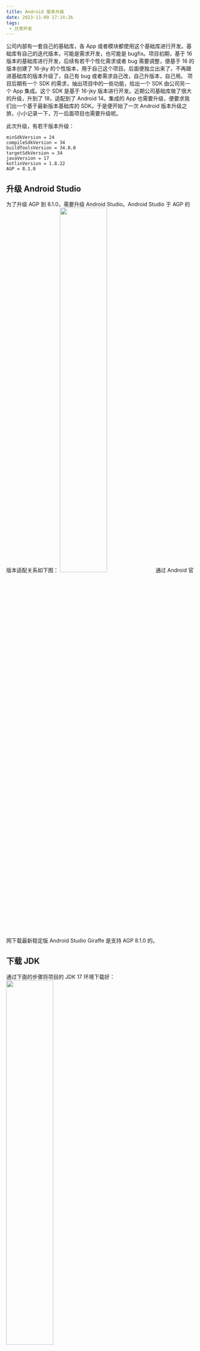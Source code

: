 ```yaml
---
title: Android 版本升级
date: 2023-11-09 17:14:26
tags:
 - 日常开发
---
```

公司内部有一套自己的基础库，各 App 或者模块都使用这个基础库进行开发。基础库有自己的迭代版本，可能是需求开发，也可能是 bugfix。项目初期，基于 16 版本的基础库进行开发，后续有若干个性化需求或者 bug 需要调整，便基于 16 的版本创建了 16-jky 的个性版本，用于自己这个项目。后面便独立出来了，不再跟进基础库的版本升级了，自己有 bug 或者需求自己改，自己升版本，自己用。
项目后期有一个 SDK 的需求，抽出项目中的一些功能，给出一个 SDK 由公司另一个 App 集成。这个 SDK 是基于 16-jky 版本进行开发。近期公司基础库做了很大的升级，升到了 18，适配到了 Android 14。集成的 App 也需要升级，便要求我们出一个基于最新版本基础库的 SDK。于是便开始了一次 Android 版本升级之旅，小小记录一下，万一后面项目也需要升级呢。

<!-- more -->

此次升级，有若干版本升级：
```
minSdkVersion = 24
compileSdkVersion = 34
buildToolsVersion = 34.0.0
targetSdkVersion = 34
javaVersion = 17
kotlinVersion = 1.8.22
AGP = 8.1.0
```

## 升级 Android Studio
为了升级 AGP 到 8.1.0，需要升级 Android Studio。Android Studio 于 AGP 的版本适配关系如下图：
<img src="https://images-1258496336.cos.ap-chengdu.myqcloud.com/2023/DE9FF54A-52BF-4455-B5DF-C467B7B4C485.png"  width=50% />
通过 Android 官网下载最新稳定版 Android Studio Giraffe 是支持 AGP 8.1.0 的。

## 下载 JDK
通过下面的步骤将项目的 JDK 17 环境下载好：
<img src="https://images-1258496336.cos.ap-chengdu.myqcloud.com/2023/WechatIMG735.jpg"  width=50% />

<img src="https://images-1258496336.cos.ap-chengdu.myqcloud.com/2023/WechatIMG736.jpg"  width=50% />

## 配置修改
几个必备的资源准备好了之后，下面就是通过各种代码配置相应的东西了。
1. 项目根目录 build.gradle 设置 AGP 和 kotlin：
```
buildscript {
    dependencies {
        classpath 'com.android.tools.build:gradle:8.1.0'
        classpath 'org.jetbrains.kotlin:kotlin-gradle-plugin:1.8.22'
    }
}
```
2. 在 build.gradle 的 android 目录下设置相应的 JDK 版本：
```
android {
  compileOptions {
    sourceCompatibility project.androidsdk.javaVersion
    targetCompatibility project.androidsdk.javaVersion
  }

  kotlinOptions {
      jvmTarget = project.androidsdk.javaVersion
    }
}
```
3. gradle wrapper 设置成 8.0：
```
distributionUrl=https\://services.gradle.org/distributions/gradle-8.0-bin.zip
```
4. settings.gradle 设置插件环境：
```
pluginManagement {
    repositories {
        mavenLocal()
        mavenCentral()
        google()
    }

    plugins {
        id 'cn.mc.simple.plugins.mc-deploy' version '4.0.3'
    }
}
```
定义了``mc-deploy``的插件，并设置了版本，在其他 module 需要用到插件时在 module 的 gradle 文件设置：
```
plugins {
    id 'cn.mc.simple.plugins.mc-deploy'
}
```
注意，这个时候就不要定义版本号了，否则容易版本冲突，报如下的错误：
> Error resolving plugin Plugin request for plugin already on the classpath must not include a version.

**即在 settings.gradle 中设置好所有插件的版本，其他 gradle 文件直接引用即可，不要再单独指定版本号。**关于 plugins 的使用还有一些限制：buildScript 必须放 plugins 之前等等，这个在使用时需要注意。
5. 设置 buildConfig。碰到如下错误：
> Build Type contains custom BuildConfig fields, but the feature is disabled.

在 module 的 build.gradle 设置：
```
android {
    buildFeatures {
        buildConfig = true
    }
}
```
6. namespace 设置：
```
android {
  namespace = "xx.xx.xx.xx"
}
```
7. Manifest merger failed with multiple errors。Manifest 文件在合并时出现多个错误。通常日志一次就显示一条错误，甚至不显示，这里直接使用如下指令：
```
./gradlew processReleaseManifest --stacktrace
```
这样会将所有的错误全部罗列完，然后照着改就好了。
8. android 14 适配。在 android 14 有一些特性的调整，但 SDK 代码不多，目前就调整了一个广播相关的：
```
ContextCompat.registerReceiver(context, receiver, filter, ContextCompat.RECEIVER_NOT_EXPORTED)
```
动态广播注册需要显示指定相应的 Flag。至于其他适配，那便是需要修改什么就改什么了。
9. 去掉 kotlin stdlib 的声明：
> You no longer need to declare a dependency on the stdlib library in any Kotlin Gradle project, including a multiplatform one. The dependency is added by default.
The automatically added standard library will be the same version of the Kotlin Gradle plugin, since they have the same versioning.
For platform-specific source sets, the corresponding platform-specific variant of the library is used, while a common standard library is added to the rest. The Kotlin Gradle plugin will select the appropriate JVM standard library depending on the kotlinOptions.jvmTarget compiler option of your Gradle build script.

## 小结
整个升级过程持续了三小时，中途碰到的问题不止文中描述的，记录一下方便后面其他项目升级时使用。
